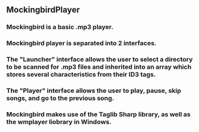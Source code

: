 ## MockingbirdPlayer

### Mockingbird is a basic .mp3 player.

### Mockingbird player is separated into 2 interfaces.

### The "Launcher" interface allows the user to select a directory to be scanned for .mp3 files and inherited into an array which stores several characteristics from their ID3 tags.

### The "Player" interface allows the user to play, pause, skip songs, and go to the previous song. 

### Mockingbird makes use of the Taglib Sharp library, as well as the wmplayer liobrary in Windows.
